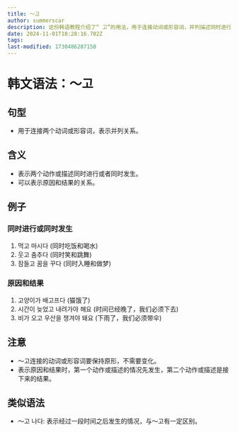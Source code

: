 ```yaml
---
title: 〜고
author: summerscar
description: 这份韩语教程介绍了“ 고”的用法，用于连接动词或形容词，并列描述同时进行或原因结果关系，举例说明清晰易懂。需要注意保持原形，第一动作先发生，第二为结果。同时简要提及了类似语法“ 고 나다”。
date: 2024-11-01T18:28:16.702Z
tags:
last-modified: 1730486287158
---
```


# 韩文语法：〜고

## 句型
- 用于连接两个动词或形容词，表示并列关系。

## 含义
- 表示两个动作或描述同时进行或者同时发生。
- 可以表示原因和结果的关系。

## 例子
### 同时进行或同时发生
1. <Speak>먹고 마시다</Speak> (同时吃饭和喝水)
2. <Speak>웃고 춤추다</Speak> (同时笑和跳舞)
3. <Speak>잠들고 꿈을 꾸다</Speak> (同时入睡和做梦)

### 原因和结果
1. <Speak>고양이가 배고프다</Speak> (猫饿了)
2. <Speak>시간이 늦었고 내려가야 해요</Speak> (时间已经晚了，我们必须下去)
3. <Speak>비가 오고 우산을 챙겨야 돼요</Speak> (下雨了，我们必须带伞)

## 注意
- 〜고连接的动词或形容词要保持原形，不需要变化。
- 表示原因和结果时，第一个动作或描述的情况先发生，第二个动作或描述是接下来的结果。

## 类似语法
- 〜고 나다: 表示经过一段时间之后发生的情况，与〜고有一定区别。